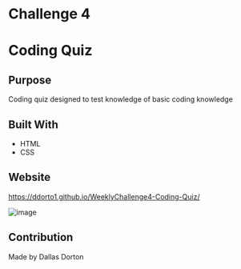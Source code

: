 # Challenge 4
# Coding Quiz

## Purpose
Coding quiz designed to test knowledge of basic coding knowledge

## Built With
* HTML
* CSS

## Website
https://ddorto1.github.io/WeeklyChallenge4-Coding-Quiz/

![image](https://user-images.githubusercontent.com/34926883/142962540-459089bb-374a-4453-934c-d8e4117e455c.png)

## Contribution
Made by Dallas Dorton
